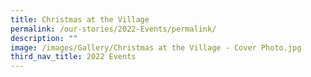 ```yaml
---
title: Christmas at the Village
permalink: /our-stories/2022-Events/permalink/
description: ""
image: /images/Gallery/Christmas at the Village - Cover Photo.jpg
third_nav_title: 2022 Events
---
```

